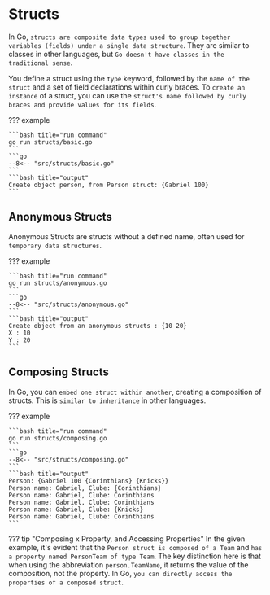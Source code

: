 # Structs

In Go, `structs are composite data types used to group together variables (fields) under a single data structure`. They are similar to classes in other languages, but `Go doesn't have classes in the traditional sense`.

You define a struct using the `type` keyword, followed by the `name of the struct` and a set of field declarations within curly braces. To `create an instance` of a struct, you can use the `struct's name followed by curly braces and provide values for its fields`.

??? example

    ```bash title="run command"
    go run structs/basic.go
    ```
    ```go
    --8<-- "src/structs/basic.go"
    ```
    ```bash title="output"
    Create object person, from Person struct: {Gabriel 100}
    ```

## Anonymous Structs

Anonymous Structs are structs without a defined name, often used for `temporary data structures`.

??? example

    ```bash title="run command"
    go run structs/anonymous.go
    ```
    ```go
    --8<-- "src/structs/anonymous.go"
    ```
    ```bash title="output"
    Create object from an anonymous structs : {10 20}
    X : 10
    Y : 20
    ```

## Composing Structs

In Go, you can `embed one struct within another`, creating a composition of structs. This is `similar to inheritance` in other languages.

??? example

    ```bash title="run command"
    go run structs/composing.go
    ```
    ```go
    --8<-- "src/structs/composing.go"
    ```
    ```bash title="output"
    Person: {Gabriel 100 {Corinthians} {Knicks}}
    Person name: Gabriel, Clube: {Corinthians}
    Person name: Gabriel, Clube: Corinthians
    Person name: Gabriel, Clube: Corinthians
    Person name: Gabriel, Clube: {Knicks}
    Person name: Gabriel, Clube: Corinthians
    ```
??? tip "Composing x Property, and Accessing Properties"
    In the given example, it's evident that the `Person struct is composed of a Team` and `has a property named PersonTeam of type Team`. The key distinction here is that when using the abbreviation `person.TeamName`, it returns the value of the composition, not the property.
    In Go, `you can directly access the properties of a composed struct`.
